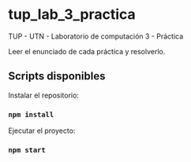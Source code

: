 # tup_lab_3_practica
TUP - UTN - Laboratorio de computación 3 - Práctica

Leer el enunciado de cada práctica y resolverlo.

## Scripts disponibles

Instalar el repositorio:

### `npm install`


Ejecutar el proyecto:

### `npm start`

